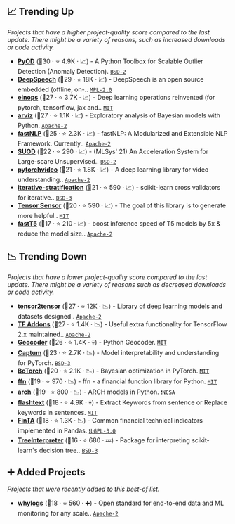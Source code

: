 ## 📈 Trending Up

_Projects that have a higher project-quality score compared to the last update. There might be a variety of reasons, such as increased downloads or code activity._

- <b><a href="https://github.com/yzhao062/pyod">PyOD</a></b> (🥇30 ·  ⭐ 4.9K · 📈) - A Python Toolbox for Scalable Outlier Detection (Anomaly Detection). <code><a href="http://bit.ly/3rqEWVr">BSD-2</a></code>
- <b><a href="https://github.com/mozilla/DeepSpeech">DeepSpeech</a></b> (🥇29 ·  ⭐ 18K · 📈) - DeepSpeech is an open source embedded (offline, on-.. <code><a href="http://bit.ly/3postzC">MPL-2.0</a></code> <code><img src="https://git.io/JLy1A" style="display:inline;" width="13" height="13"></code>
- <b><a href="https://github.com/arogozhnikov/einops">einops</a></b> (🥉27 ·  ⭐ 3.7K · 📈) - Deep learning operations reinvented (for pytorch, tensorflow, jax and.. <code><a href="http://bit.ly/34MBwT8">MIT</a></code>
- <b><a href="https://github.com/arviz-devs/arviz">arviz</a></b> (🥇27 ·  ⭐ 1.1K · 📈) - Exploratory analysis of Bayesian models with Python. <code><a href="http://bit.ly/3nYMfla">Apache-2</a></code>
- <b><a href="https://github.com/fastnlp/fastNLP">fastNLP</a></b> (🥈25 ·  ⭐ 2.3K · 📈) - fastNLP: A Modularized and Extensible NLP Framework. Currently.. <code><a href="http://bit.ly/3nYMfla">Apache-2</a></code>
- <b><a href="https://github.com/yzhao062/SUOD">SUOD</a></b> (🥉22 ·  ⭐ 290 · 📈) - (MLSys' 21) An Acceleration System for Large-scare Unsupervised.. <code><a href="http://bit.ly/3rqEWVr">BSD-2</a></code>
- <b><a href="https://github.com/facebookresearch/pytorchvideo">pytorchvideo</a></b> (🥉21 ·  ⭐ 1.8K · 📈) - A deep learning library for video understanding.. <code><a href="http://bit.ly/3nYMfla">Apache-2</a></code> <code><img src="https://git.io/JLy1Q" style="display:inline;" width="13" height="13"></code>
- <b><a href="https://github.com/trent-b/iterative-stratification">iterative-stratification</a></b> (🥉21 ·  ⭐ 590 · 📈) - scikit-learn cross validators for iterative.. <code><a href="http://bit.ly/3aKzpTv">BSD-3</a></code> <code><img src="https://git.io/JLy1F" style="display:inline;" width="13" height="13"></code>
- <b><a href="https://github.com/parrt/tensor-sensor">Tensor Sensor</a></b> (🥉20 ·  ⭐ 590 · 📈) - The goal of this library is to generate more helpful.. <code><a href="http://bit.ly/34MBwT8">MIT</a></code> <code><img src="https://git.io/JLy1Q" style="display:inline;" width="13" height="13"></code>
- <b><a href="https://github.com/Ki6an/fastT5">fastT5</a></b> (🥉17 ·  ⭐ 210 · 📈) - boost inference speed of T5 models by 5x & reduce the model size.. <code><a href="http://bit.ly/3nYMfla">Apache-2</a></code>

## 📉 Trending Down

_Projects that have a lower project-quality score compared to the last update. There might be a variety of reasons such as decreased downloads or code activity._

- <b><a href="https://github.com/tensorflow/tensor2tensor">tensor2tensor</a></b> (🥈27 ·  ⭐ 12K · 📉) - Library of deep learning models and datasets designed.. <code><a href="http://bit.ly/3nYMfla">Apache-2</a></code> <code><img src="https://git.io/JLy1A" style="display:inline;" width="13" height="13"></code>
- <b><a href="https://github.com/tensorflow/addons">TF Addons</a></b> (🥈27 ·  ⭐ 1.4K · 📉) - Useful extra functionality for TensorFlow 2.x maintained.. <code><a href="http://bit.ly/3nYMfla">Apache-2</a></code> <code><img src="https://git.io/JLy1A" style="display:inline;" width="13" height="13"></code>
- <b><a href="https://github.com/DenisCarriere/geocoder">Geocoder</a></b> (🥉26 ·  ⭐ 1.4K · 💀) - Python Geocoder. <code><a href="http://bit.ly/34MBwT8">MIT</a></code>
- <b><a href="https://github.com/pytorch/captum">Captum</a></b> (🥈23 ·  ⭐ 2.7K · 📉) - Model interpretability and understanding for PyTorch. <code><a href="http://bit.ly/3aKzpTv">BSD-3</a></code> <code><img src="https://git.io/JLy1Q" style="display:inline;" width="13" height="13"></code>
- <b><a href="https://github.com/pytorch/botorch">BoTorch</a></b> (🥉20 ·  ⭐ 2.1K · 📉) - Bayesian optimization in PyTorch. <code><a href="http://bit.ly/34MBwT8">MIT</a></code> <code><img src="https://git.io/JLy1Q" style="display:inline;" width="13" height="13"></code>
- <b><a href="https://github.com/pmorissette/ffn">ffn</a></b> (🥉19 ·  ⭐ 970 · 📉) - ffn - a financial function library for Python. <code><a href="http://bit.ly/34MBwT8">MIT</a></code>
- <b><a href="https://github.com/bashtage/arch">arch</a></b> (🥉19 ·  ⭐ 800 · 📉) - ARCH models in Python. <code><a href="https://tldrlegal.com/search?q=NCSA">❗️NCSA</a></code>
- <b><a href="https://github.com/vi3k6i5/flashtext">flashtext</a></b> (🥉18 ·  ⭐ 4.9K · 💀) - Extract Keywords from sentence or Replace keywords in sentences. <code><a href="http://bit.ly/34MBwT8">MIT</a></code>
- <b><a href="https://github.com/peerchemist/finta">FinTA</a></b> (🥉18 ·  ⭐ 1.3K · 📉) - Common financial technical indicators implemented in Pandas. <code><a href="http://bit.ly/37RvQcA">❗️LGPL-3.0</a></code>
- <b><a href="https://github.com/andosa/treeinterpreter">TreeInterpreter</a></b> (🥉16 ·  ⭐ 680 · 💤) - Package for interpreting scikit-learn's decision tree.. <code><a href="http://bit.ly/3aKzpTv">BSD-3</a></code> <code><img src="https://git.io/JLy1F" style="display:inline;" width="13" height="13"></code>

## ➕ Added Projects

_Projects that were recently added to this best-of list._

- <b><a href="https://github.com/whylabs/whylogs">whylogs</a></b> (🥉18 ·  ⭐ 560 · ➕) - Open standard for end-to-end data and ML monitoring for any scale.. <code><a href="http://bit.ly/3nYMfla">Apache-2</a></code>

